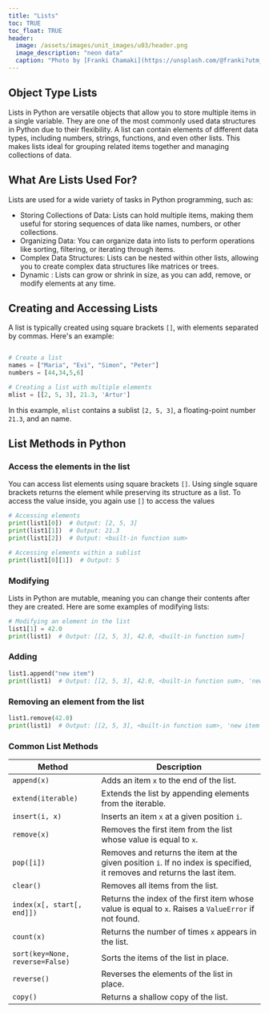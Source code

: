 ```yaml
---
title: "Lists"
toc: TRUE
toc_float: TRUE
header:
  image: /assets/images/unit_images/u03/header.png
  image_description: "neon data"
  caption: "Photo by [Franki Chamaki](https://unsplash.com/@franki?utm_source=unsplash&amp;utm_medium=referral&amp;utm_content=creditCopyText) [from unsplash](https://unsplash.com/s/photos/data?utm_source=unsplash&amp;utm_medium=referral&amp;utm_content=creditCopyText)"
---
```


<!--more-->
## Object Type Lists
Lists in Python are versatile objects that allow you to store multiple items in a single variable. They are one of the most commonly used data structures in Python due to their flexibility. A list can contain elements of different data types, including numbers, strings, functions, and even other lists. This makes lists ideal for grouping related items together and managing collections of data.

## What Are Lists Used For?
Lists are used for a wide variety of tasks in Python programming, such as:

- Storing Collections of Data: Lists can hold multiple items, making them useful for storing sequences of data like names, numbers, or other collections.
- Organizing Data: You can organize data into lists to perform operations like sorting, filtering, or iterating through items.
- Complex Data Structures: Lists can be nested within other lists, allowing you to create complex data structures like matrices or trees.
- Dynamic : Lists can grow or shrink in size, as you can add, remove, or modify elements at any time.

## Creating and Accessing Lists
A list is typically created using square brackets `[]`, with elements separated by commas. Here's an example:
```python

# Create a list
names = ["Maria", "Evi", "Simon", "Peter"]
numbers = [44,34,5,6]

# Creating a list with multiple elements
mlist = [[2, 5, 3], 21.3, 'Artur']
```
In this example, `mlist` contains a sublist `[2, 5, 3]`, a floating-point number `21.3`, and an name.

## List Methods in Python

### Access the elements in the list
You can access list elements using square brackets `[]`. Using single square brackets returns the element while preserving its structure as a list. To access the value inside, you again use `[]` to access the values

```python
# Accessing elements
print(list1[0])  # Output: [2, 5, 3]
print(list1[1])  # Output: 21.3
print(list1[2])  # Output: <built-in function sum>

# Accessing elements within a sublist
print(list1[0][1])  # Output: 5
```

### Modifying
Lists in Python are mutable, meaning you can change their contents after they are created. Here are some examples of modifying lists:

```python
# Modifying an element in the list
list1[1] = 42.0
print(list1)  # Output: [[2, 5, 3], 42.0, <built-in function sum>]
```

### Adding
```python
list1.append("new item")
print(list1)  # Output: [[2, 5, 3], 42.0, <built-in function sum>, 'new item']
```
### Removing an element from the list
```python
list1.remove(42.0)
print(list1)  # Output: [[2, 5, 3], <built-in function sum>, 'new item']
```

### Common List Methods

| Method               | Description                                                                                     |
|----------------------|-------------------------------------------------------------------------------------------------|
| `append(x)`          | Adds an item `x` to the end of the list.                                                      |
| `extend(iterable)`   | Extends the list by appending elements from the iterable.                                      |
| `insert(i, x)`       | Inserts an item `x` at a given position `i`.                                                  |
| `remove(x)`          | Removes the first item from the list whose value is equal to `x`.                              |
| `pop([i])`           | Removes and returns the item at the given position `i`. If no index is specified, it removes and returns the last item. |
| `clear()`            | Removes all items from the list.                                                                |
| `index(x[, start[, end]])` | Returns the index of the first item whose value is equal to `x`. Raises a `ValueError` if not found. |
| `count(x)`           | Returns the number of times `x` appears in the list.                                         |
| `sort(key=None, reverse=False)` | Sorts the items of the list in place.                                           |
| `reverse()`          | Reverses the elements of the list in place.                                                   |
| `copy()`             | Returns a shallow copy of the list.                                                           |


